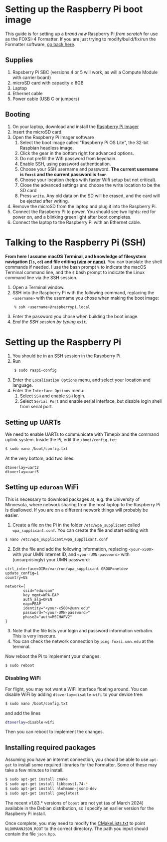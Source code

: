 # Setting up the Raspberry Pi boot image
This guide is for setting up a _brand new_ Raspberry Pi _from scratch_ for use as the FOXSI-4 Formatter. If you are just trying to modify/build/fix/run the Formatter software, [go back here](https://github.com/foxsi/foxsi-4matter/blob/main/README.md).

## Supplies
1. Rapsberry Pi SBC (versions 4 or 5 will work, as will a Compute Module with carrier board)
2. microSD card with capacity ≥ 8GB
3. Laptop
4. Ethernet cable
5. Power cable (USB C or jumpers)

## Booting
1. On your laptop, download and install the [Raspberry Pi Imager](https://www.raspberrypi.com/software/)
2. Insert the microSD card
3. Open the Raspberry Pi Imager software
	1. Select the boot image called "Raspberry Pi OS Lite", the 32-bit Raspbian headless image.
	2. Click the gear in the bottom right for advanced options.
	3. Do not prefill the Wifi password from keychain.
	4. Enable SSH, using password authentication.
	5. Choose your SSH username and password. **The current username is `foxsi` and the current password is `four`**.
	6. Choose your location (helps with faster Wifi setup but not critical).
	7. Close the advanced settings and choose the write location to be the SD card
	8. Press `write`. Any old data on the SD will be erased, and the card will be ejected after writing.
4. Remove the microSD from the laptop and plug it into the Raspberry Pi.
5. Connect the Raspberry Pi to power. You should see two lights: red for power on, and a blinking green light after boot completes.
6. Connect the laptop to the Raspberry Pi with an Ethernet cable.

# Talking to the Raspberry Pi (SSH)
**From here I assume macOS Terminal, and knowledge of filesystem navigation (`ls`, `cd`) and file editing ([vim](https://devhints.io/vim) or [nano](https://www.nano-editor.org/dist/latest/cheatsheet.html))**. You can translate the shell commands if needed. I use the bash prompt `%` to indicate the macOS Terminal command line, and the `$` bash prompt to indicate the Linux command line via the SSH session.
1. Open a Terminal window.
2. SSH into the Raspberry Pi with the following command, replacing the `<username>` with the username you chose when making the boot image:
```bash
	% ssh <username>@raspberrypi.local
```
3. Enter the password you chose when building the boot image.
4. *End the SSH session by typing* `exit`.

# Setting up the Raspberry Pi
1. You should be in an SSH session in the Raspberry Pi.
2. Run
```bash
	$ sudo raspi-config
```
3. Enter the `Localisation Options` menu, and select your location and language.
4. Enter the `Interface Options` menu:
   1. Select `SSH` and enable `SSH` login.
   2. Select `Serial Port` and enable serial interface, but disable login shell from serial port.

## Setting up UARTs
We need to enable UARTs to communicate with Timepix and the command uplink system. Inside the Pi, edit the `/boot/config.txt`:
```bash
$ sudo nano /boot/config.txt
```
At the very bottom, add two lines: 
```
dtoverlay=uart2
dtoverlay=uart5
```

## Setting up `eduroam` WiFi
This is necessary to download packages at, e.g. the University of Minnesota, where network sharing from the host laptop to the Raspberry Pi is disallowed. If you are on a different network things will probably be easier.
1. Create a file on the Pi in the folder `/etc/wpa_supplicant` called `wpa_supplicant.conf`. You can create the file and start editing with
```bash
$ nano /etc/wpa_supplicant/wpa_supplicant.conf
```
2. Edit the file and add the following information, replacing `<your-x500>` with your UMN internet ID, and `<your-UMN-password>` with (unsurprisingly) your UMN password:
```
ctrl_interface=DIR=/var/run/wpa_supplicant GROUP=netdev
update_config=1
country=US

network={
        ssid="eduroam"
        key_mgmt=WPA-EAP
        auth_alg=OPEN
        eap=PEAP
        identity="<your-x500>@umn.edu"
        password="<your-UMN-password>"
        phase2="auth=MSCHAPV2"
}
```
3. Note that the file lists your login and password information verbatim. This is very insecure.
4. You can check the network connection by `ping foxsi.umn.edu` at the terminal.

Now reboot the Pi to implement your changes:
```bash
$ sudo reboot
```

### Disabling WiFi
For flight, you may not want a WiFi interface floating around. You can disable WiFi by adding `dtoverlay=disable-wifi` to your device tree:
```bash
$ sudo nano /boot/config.txt
```
and add the lines
```bash
dtoverlay=disable-wifi
```
Then you can reboot to implement the changes.

## Installing required packages
Assuming you have an internet connection, you should be able to use `apt-get` to install some required libraries for the Formatter. Some of these may take a few minutes to install.
```bash
$ sudo apt-get install cmake
$ sudo apt-get install libboost1.74-*
$ sudo apt-get install nlohmann-json3-dev
$ sudo apt-get install googletest
```

The recent v1.83.* versions of `boost` are not yet (as of March 2024) available in the Debian distribution, so I specify an earlier version for the Raspberry Pi install.

Once complete, you may need to modify the [CMakeLists.txt](CMakeLists.txt) to point `NLOHMANNJSON_ROOT` to the correct directory. The path you input should contain the file `json.hpp`.
